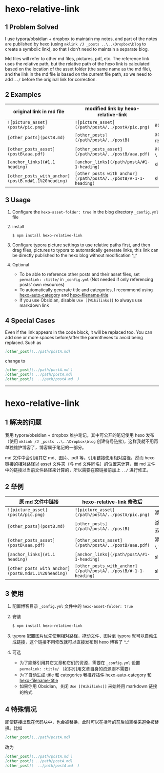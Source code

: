 # hexo-relative-link

## 1 Problem Solved

I use typora/obsidian + dropbox to maintain my notes, and part of the notes are published by hexo (using `mklink /J _posts ..\..\Dropbox\blog` to create a symbolic link), so that I don’t need to maintain a separate blog.

Md files will refer to other md files, pictures, pdf, etc. The reference link uses the relative path, but the relative path of the hexo link is calculated based on the location of the asset folder (the same name as the md file), and the link in the md file is based on the current file path, so we need to add `../` before the original link for correction.

## 2 Examples

| original link in md file                            | modified link by hexo-relative-link                          | modified content                                   |
| --------------------------------------------------- | ------------------------------------------------------------ | -------------------------------------------------- |
| `![picture_asset](postA/pic.png)`                   | `![picture_asset](/path/postA/../postA/pic.png)`             | add `/path/postA/../`                              |
| `[other_posts](postB.md)`                           | `[other_posts](/path/postA/../postB)`                        | add `/path/postA/../`<br />remove the ending `.md` |
| `[other_posts_asset](postB\aaa.pdf)`                | `[other_posts_asset](/path/postA/../postB/aaa.pdf)`          | add `/path/postA/../`<br />`\` replaced with `/`   |
| `[anchor_links](#1.1 heading)`                      | `[anchor_links](/path/postA/#1-1-heading)`                   | slugize(`#1.1 heading`)                            |
| `[other_posts_with_anchor](postB.md#1.1%20heading)` | `[other_posts_with_anchor](/path/postA/../postB/#-1-1-heading)` | slugize(decodeURL(`#1.1%20heading`))               |

## 3 Usage

1. Configure the `hexo-asset-folder: true` in the blog directory `_config.yml` file
2. install
   ```bash
   $ npm install hexo-relative-link
   ```

3. Configure typora picture settings to use relative paths first, and then drag files, pictures to typora to automatically generate links, this link can be directly published to the hexo blog without modification ^_^
4. Optional

	- To be able to reference other posts and their asset files, set `permalink: :title/` in `_config.yml` (Not needed if only referencing posts' own resources)
	- To automatically generate title and categories, I recommend using [hexo-auto-category](https://www.npmjs.com/package/hexo-auto-category) and [hexo-filename-title](https://www.npmjs.com/package/hexo-filename-title)
	- If you use Obsidian, disable `Use [[Wikilinks]]` to always use markdown link

## 4 Special Cases

Even if the link appears in the code block, it will be replaced too. You can add one or more spaces before/after the parentheses to avoid being replaced. Such as

```markdown
[other_post](../path/postA.md)
```

change to

```markdown
[other_post](../path/postA.md )
[other_post]( ../path/postA.md)
[other_post](  ../path/postA.md  )
```

---

# hexo-relative-link

## 1 解决的问题

我用 typora/obsidian + dropbox 维护笔记，其中可公开的笔记使用 hexo 发布（使用 `mklink /J _posts ..\..\Dropbox\blog` 创建符号链接)，这样我就不用再单独维护博客了，博客属于笔记的一部分。

md 文件中会引用其它 md、图片、pdf 等，引用链接使用相对路径，然而 hexo 链接的相对路径以 asset 文件夹（与 md 文件同名）的位置来计算，而 md 文件中的链接以当前文件路径来计算的，所以需要在原链接前加上 `../` 进行修正。

## 2 举例

| 原 md 文件中链接                                    | hexo-relative-link 修改后                                    | 修改内容                                   |
| --------------------------------------------------- | ------------------------------------------------------------ | ------------------------------------------ |
| `![picture_asset](postA/pic.png)`                   | `![picture_asset](/path/postA/../postA/pic.png)`             | 添加  `/path/postA/../`                    |
| `[other_posts](postB.md)`                           | `[other_posts](/path/postA/../postB)`                        | 添加 `/path/postA/../`<br />去掉末尾 `.md` |
| `[other_posts_asset](postB\aaa.pdf)`                | `[other_posts_asset](/path/postA/../postB/aaa.pdf)`          | 添加 `/path/postA/../`<br />`\` 替换为 `/` |
| `[anchor_links](#1.1 heading)`                      | `[anchor_links](/path/postA/#1-1-heading)`                   | slugize(`#1.1 heading`)                    |
| `[other_posts_with_anchor](postB.md#1.1%20heading)` | `[other_posts_with_anchor](/path/postA/../postB/#-1-1-heading)` | slugize(decodeURL(`#1.1%20heading`))       |

## 3 使用

1. 配置博客目录 `_config.yml` 文件中的 `hexo-asset-folder: true`
2. 安装
   ```bash
   $ npm install hexo-relative-link
   ```

3. typora 配置图片优先使用相对路径，拖动文件、图片到 typora 就可以自动生成链接，这个链接不用修改就可以直接发布到 hexo 博客了 ^_^
4. 可选

	- 为了能够引用其它文章和它们的资源，需要在 `_config.yml` 设置 `permalink: :title/` （如只引用文章自身的资源则不需要）
	- 为了自动生成 title 和 categories 我推荐插件 [hexo-auto-category](https://www.npmjs.com/package/hexo-auto-category) 和 [hexo-filename-title](https://www.npmjs.com/package/hexo-filename-title)
	- 如果你用 Obsidian，关闭 `Use [[Wikilinks]]` 来始终用 markdown 链接的格式

## 4 特殊情况

即使链接出现在代码块中，也会被替换，此时可以在括号的前后加空格来避免被替换。比如

```markdown
[other_post](../path/postA.md)
```

改为

```markdown
[other_post](../path/postA.md )
[other_post]( ../path/postA.md)
[other_post](  ../path/postA.md  )
```

